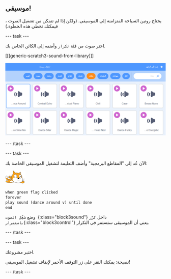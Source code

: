 ## موسيقى!

يحتاج روتين السباحة المتزامنة إلى الموسيقى. (ولكن إذا لم تتمكن من تشغيل الصوت ، فيمكنك تخطي هذه الخطوة.)

--- task ---

اختر صوت من فئة `تكرار` وأضفه إلى الكائن الخاص بك.

[[[generic-scratch3-sound-from-library]]]

![تم اختيار صوت dance around في مكتبة الأصوات](images/swim-dance.png)

--- /task ---

--- task ---

الآن عُد إلى "المقاطع البرمجية" وأضف التعليمة لتشغيل الموسيقى الخاصة بك:

![الكائن السباح](images/swimmer-sprite.png)

```blocks3
when green flag clicked
forever
play sound (dance around v) until done
end
```

وضع `شغِّل الصوت `{:class="block3sound"} داخل `كرّر باستمرار`{:class="block3control"} يعني أن الموسيقى ستستمر في التكرار.

--- /task ---

--- task ---

اختبر مشروعك.

نصيحة: يمكنك النقر على زر التوقف الأحمر لإيقاف تشغيل الموسيقى!

--- /task ---

